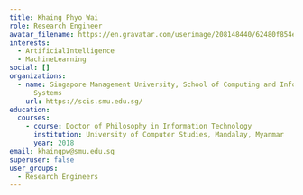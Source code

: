 ```yaml
---
title: Khaing Phyo Wai
role: Research Engineer
avatar_filename: https://en.gravatar.com/userimage/208148440/62480f854ea3c57a5070baf7ddd3e0e7.jpg
interests:
  - ArtificialIntelligence
  - MachineLearning
social: []
organizations:
  - name: Singapore Management University, School of Computing and Information
      Systems
    url: https://scis.smu.edu.sg/
education:
  courses:
    - course: Doctor of Philosophy in Information Technology
      institution: University of Computer Studies, Mandalay, Myanmar
      year: 2018
email: khaingpw@smu.edu.sg
superuser: false
user_groups:
  - Research Engineers
---
```

